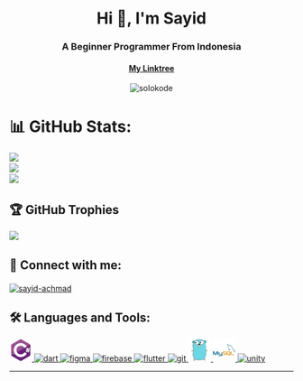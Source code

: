 <h1 align="center">Hi 👋, I'm Sayid</h1>
<h3 align="center">A Beginner Programmer From Indonesia</h3>
<h4 align="center"><a href="https://solokode.github.io/">My Linktree</a></h3>
<p align="center"> <img src="https://komarev.com/ghpvc/?username=solokode&label=Profile%20views&color=0e75b6&style=flat" alt="solokode" /> </p>

# 📊 GitHub Stats:
![](https://github-readme-stats.vercel.app/api?username=solokode&theme=apprentice&hide_border=false&include_all_commits=true&count_private=true)<br/>
![](https://github-readme-streak-stats.herokuapp.com/?user=solokode&theme=apprentice&hide_border=false)<br/>
![](https://github-readme-stats.vercel.app/api/top-langs/?username=solokode&theme=apprentice&hide_border=false&include_all_commits=true&count_private=true&layout=compact)

## 🏆 GitHub Trophies
![](https://github-profile-trophy.vercel.app/?username=solokode&theme=apprentice&no-frame=false&no-bg=true&margin-w=4)


## 🔗 Connect with me:
<p align="left"><a href="https://linkedin.com/in/sayid-achmad" target="blank"><img align="center" src="https://raw.githubusercontent.com/rahuldkjain/github-profile-readme-generator/master/src/images/icons/Social/linked-in-alt.svg" alt="sayid-achmad" height="30" width="40" /></a></p>


## 🛠️ Languages and Tools:
<p align="left"> <a href="https://www.w3schools.com/cs/" target="_blank" rel="noreferrer"> <img src="https://raw.githubusercontent.com/devicons/devicon/master/icons/csharp/csharp-original.svg" alt="csharp" width="40" height="40"/> </a> <a href="https://dart.dev" target="_blank" rel="noreferrer"> <img src="https://www.vectorlogo.zone/logos/dartlang/dartlang-icon.svg" alt="dart" width="40" height="40"/> </a> <a href="https://www.figma.com/" target="_blank" rel="noreferrer"> <img src="https://www.vectorlogo.zone/logos/figma/figma-icon.svg" alt="figma" width="40" height="40"/> </a> <a href="https://firebase.google.com/" target="_blank" rel="noreferrer"> <img src="https://www.vectorlogo.zone/logos/firebase/firebase-icon.svg" alt="firebase" width="40" height="40"/> </a> <a href="https://flutter.dev" target="_blank" rel="noreferrer"> <img src="https://www.vectorlogo.zone/logos/flutterio/flutterio-icon.svg" alt="flutter" width="40" height="40"/> </a> <a href="https://git-scm.com/" target="_blank" rel="noreferrer"> <img src="https://www.vectorlogo.zone/logos/git-scm/git-scm-icon.svg" alt="git" width="40" height="40"/> </a> <a href="https://golang.org" target="_blank" rel="noreferrer"> <img src="https://raw.githubusercontent.com/devicons/devicon/master/icons/go/go-original.svg" alt="go" width="40" height="40"/> </a> <a href="https://www.mysql.com/" target="_blank" rel="noreferrer"> <img src="https://raw.githubusercontent.com/devicons/devicon/master/icons/mysql/mysql-original-wordmark.svg" alt="mysql" width="40" height="40"/> </a> <a href="https://unity.com/" target="_blank" rel="noreferrer"> <img src="https://www.vectorlogo.zone/logos/unity3d/unity3d-icon.svg" alt="unity" width="40" height="40"/> </a> </p>

---
